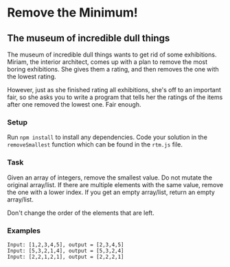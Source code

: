 # Remove the Minimum!


## The museum of incredible dull things
The museum of incredible dull things wants to get rid of some exhibitions. Miriam, the interior architect, comes up with a plan to remove the most boring exhibitions. She gives them a rating, and then removes the one with the lowest rating.

However, just as she finished rating all exhibitions, she's off to an important fair, so she asks you to write a program that tells her the ratings of the items after one removed the lowest one. Fair enough.

### Setup
Run `npm install` to install any dependencies.  Code your solution in the `removeSmallest` function which can be found in the `rtm.js` file.

### Task
Given an array of integers, remove the smallest value. Do not mutate the original array/list. If there are multiple elements with the same value, remove the one with a lower index. If you get an empty array/list, return an empty array/list.

Don't change the order of the elements that are left.

### Examples
```
Input: [1,2,3,4,5], output = [2,3,4,5]
Input: [5,3,2,1,4], output = [5,3,2,4]
Input: [2,2,1,2,1], output = [2,2,2,1]
```
